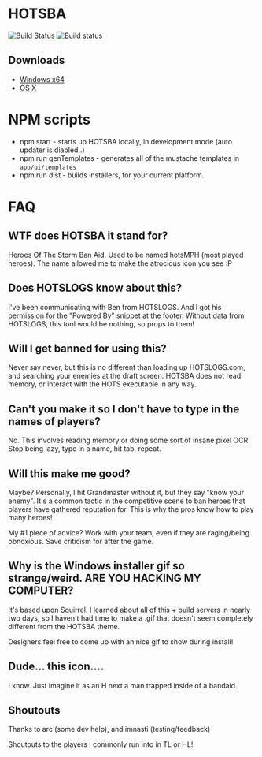 # HOTSBA
[![Build Status](https://travis-ci.org/zerkz/HOTSBA.svg?branch=master)](https://travis-ci.org/zerkz/HOTSBA)
[![Build status](https://ci.appveyor.com/api/projects/status/qyvtkswriw4x0uyo?svg=true)](https://ci.appveyor.com/project/zerkz/hotsba)

## Downloads
* [Windows x64](https://goo.gl/WVWLUi)
* [OS X](https://goo.gl/XB5SYt)

# NPM scripts
* npm start - starts up HOTSBA locally, in development mode (auto updater is diabled..)
* npm run genTemplates - generates all of the mustache templates in `app/ui/templates`
* npm run dist - builds installers, for your current platform.

# FAQ

## WTF does HOTSBA it stand for?
Heroes Of The Storm Ban Aid. Used to be named hotsMPH (most played heroes). The name allowed me
to make the atrocious icon you see :P

## Does HOTSLOGS know about this?
I've been communicating with Ben from HOTSLOGS. And I got his permission for the "Powered By" snippet at the footer. Without data from HOTSLOGS, this tool would be nothing, so props to them!

## Will I get banned for using this?
Never say never, but this is no different than loading up HOTSLOGS.com, and searching your enemies at the draft screen. HOTSBA does not read memory, or interact with the HOTS executable in any way.

## Can't you make it so I don't have to type in the names of players?
No. This involves reading memory or doing some sort of insane pixel OCR. Stop being lazy,
type in a name, hit tab, repeat.

## Will this make me good?
Maybe? Personally, I hit Grandmaster without it, but they say "know your enemy".
It's a common tactic in the competitive scene to ban heroes that players have gathered
reputation for. This is why the pros know how to play many heroes!

My #1 piece of advice? Work with your team, even if they are raging/being obnoxious. Save criticism for after the game.

## Why is the Windows installer gif so strange/weird. ARE YOU HACKING MY COMPUTER?
It's based upon Squirrel. I learned about all of this + build servers in nearly two days,
so I haven't had time to make a .gif that doesn't seem completely different from the HOTSBA theme.

Designers feel free to come up with an nice gif to show during install!

## Dude... this icon....
I know. Just imagine it as an H next a man trapped inside of a bandaid.

## Shoutouts
Thanks to arc (some dev help), and imnasti (testing/feedback)

Shoutouts to the players I commonly run into in TL or HL!

